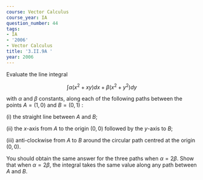 ```yaml
---
course: Vector Calculus
course_year: IA
question_number: 44
tags:
- IA
- '2006'
- Vector Calculus
title: '3.II.9A '
year: 2006
---
```



Evaluate the line integral

$$\int \alpha\left(x^{2}+x y\right) d x+\beta\left(x^{2}+y^{2}\right) d y$$

with $\alpha$ and $\beta$ constants, along each of the following paths between the points $A=(1,0)$ and $B=(0,1)$ :

(i) the straight line between $A$ and $B$;

(ii) the $x$-axis from $A$ to the origin $(0,0)$ followed by the $y$-axis to $B$;

(iii) anti-clockwise from $A$ to $B$ around the circular path centred at the origin $(0,0)$.

You should obtain the same answer for the three paths when $\alpha=2 \beta$. Show that when $\alpha=2 \beta$, the integral takes the same value along any path between $A$ and $B$.